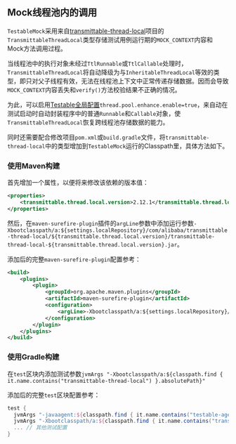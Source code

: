 Mock线程池内的调用
---

`TestableMock`采用来自[transmittable-thread-local](https://github.com/alibaba/transmittable-thread-local)项目的`TransmittableThreadLocal`类型存储测试用例运行期的`MOCK_CONTEXT`内容和Mock方法调用过程。

当线程池中的执行对象未经过`TtlRunnable`或`TtlCallable`处理时，`TransmittableThreadLocal`将自动降级为与`InheritableThreadLocal`等效的类型，即只对父子线程有效，无法在线程池上下文中正常传递存储数据。因而会导致`MOCK_CONTEXT`内容丢失和`verify()`方法校验结果不正确的情况。

为此，可以启用[Testable全局配置](zh-cn/doc/javaagent-args.md)`thread.pool.enhance.enable=true`，来自动在测试启动时自动封装程序中的普通`Runnable`和`Callable`对象，使`TransmittableThreadLocal`恢复跨线程池存储数据的能力。

同时还需要配合修改项目`pom.xml`或`build.gradle`文件，将`transmittable-thread-local`中的类型增加到`TestableMock`运行的Classpath里，具体方法如下。

### 使用Maven构建

首先增加一个属性，以便将来修改该依赖的版本值：

```xml
<properties>
    <transmittable.thread.local.version>2.12.1</transmittable.thread.local.version>
</properties>
```

然后，在`maven-surefire-plugin`插件的`argLine`参数中添加运行参数`-Xbootclasspath/a:${settings.localRepository}/com/alibaba/transmittable-thread-local/${transmittable.thread.local.version}/transmittable-thread-local-${transmittable.thread.local.version}.jar`。

添加后的完整`maven-surefire-plugin`配置参考：

```xml
<build>
    <plugins>
        <plugin>
            <groupId>org.apache.maven.plugins</groupId>
            <artifactId>maven-surefire-plugin</artifactId>
            <configuration>
                <argLine>-Xbootclasspath/a:${settings.localRepository}/com/alibaba/transmittable-thread-local/${transmittable.thread.local.version}/transmittable-thread-local-${transmittable.thread.local.version}.jar -javaagent:${settings.localRepository}/com/alibaba/testable/testable-agent/${testable.version}/testable-agent-${testable.version}.jar</argLine>
            </configuration>
        </plugin>
    </plugins>
</build>
```

### 使用Gradle构建

在`test`区块内添加测试参数`jvmArgs "-Xbootclasspath/a:${classpath.find { it.name.contains("transmittable-thread-local") }.absolutePath}"`

添加后的完整`test`区块配置参考：

```groovy
test {
  jvmArgs "-javaagent:${classpath.find { it.name.contains("testable-agent") }.absolutePath}"
  jvmArgs "-Xbootclasspath/a:${classpath.find { it.name.contains("transmittable-thread-local") }.absolutePath}"
  ... // 其他测试配置
}
```
